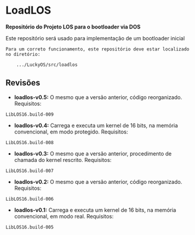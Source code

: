 # LoadLOS #
**Repositório do Projeto LOS para o bootloader via DOS**

Este repositório será usado para implementação de um bootloader inicial

```
Para um correto funcionamento, este repositório deve estar localizado no diretório:

	.../LuckyOS/src/loadlos
```

## Revisões ##

* **loadlos-v0.5:** O mesmo que a versão anterior, código reorganizado.
Requisitos:

```
LibLOS16.build-009
```

* **loadlos-v0.4:** Carrega e executa um kernel de 16 bits, na memória convencional, em modo protegido.
Requisitos:

```
LibLOS16.build-008
```

* **loadlos-v0.3:** O mesmo que a versão anterior, procedimento de chamada do kernel rescrito.
Requisitos:

```
LibLOS16.build-007
```

* **loadlos-v0.2:** O mesmo que a versão anterior, código reorganizado.
Requisitos:

```
LibLOS16.build-006
```

* **loadlos-v0.1:** Carrega e executa um kernel de 16 bits, na memória convencional, em modo real.
Requisitos:

```
LibLOS16.build-005
```
